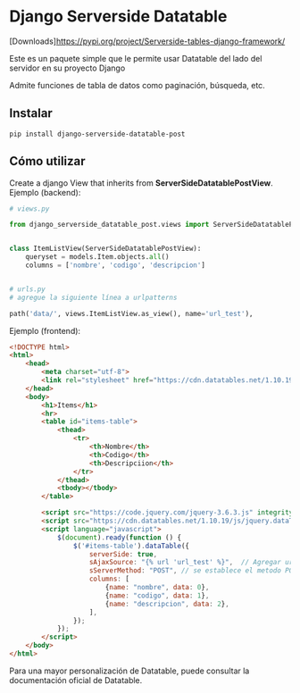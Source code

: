 # Django Serverside Datatable
[Downloads]https://pypi.org/project/Serverside-tables-django-framework/


Este es un paquete simple que le permite usar Datatable del lado del servidor en su proyecto Django

Admite funciones de tabla de datos como paginación, búsqueda, etc.

## Instalar

```
pip install django-serverside-datatable-post
```


## Cómo utilizar

Create a django View that inherits from  **ServerSideDatatablePostView**.
Ejemplo (backend):

```python
# views.py

from django_serverside_datatable_post.views import ServerSideDatatablePostView


class ItemListView(ServerSideDatatablePostView):
	queryset = models.Item.objects.all()
	columns = ['nombre', 'codigo', 'descripcion']


# urls.py
# agregue la siguiente línea a urlpatterns

path('data/', views.ItemListView.as_view(), name='url_test'), 

```

Ejemplo (frontend):

```html
<!DOCTYPE html>
<html>
	<head>
		<meta charset="utf-8">
		<link rel="stylesheet" href="https://cdn.datatables.net/1.10.19/css/jquery.dataTables.min.css">
	</head>
	<body>
		<h1>Items</h1>
		<hr>
		<table id="items-table">
			<thead>
				<tr>
					<th>Nombre</th>
					<th>Codigo</th>
					<th>Descripciion</th>
				</tr>
			</thead>
			<tbody></tbody>
		</table>

		<script src="https://code.jquery.com/jquery-3.6.3.js" integrity="sha256-nQLuAZGRRcILA+6dMBOvcRh5Pe310sBpanc6+QBmyVM=" crossorigin="anonymous"></script>
		<script src="https://cdn.datatables.net/1.10.19/js/jquery.dataTables.min.js"></script>
		<script language="javascript">
			$(document).ready(function () {
				$('#items-table').dataTable({
					serverSide: true,
					sAjaxSource: "{% url 'url_test' %}",  // Agregar url
					sServerMethod: "POST", // se establece el metodo POST
					columns: [
						{name: "nombre", data: 0},
						{name: "codigo", data: 1},
						{name: "descripcion", data: 2},
					],
				});
			});
		</script>
	</body>
</html>
```

Para una mayor personalización de Datatable, puede consultar la documentación oficial de Datatable.

